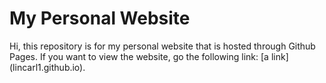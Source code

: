 # My Personal Website
 
 Hi, this repository is for my personal website that is hosted through Github Pages. If you want to view the website, go the following link: [a link] (lincarl1.github.io).
 
 
 
